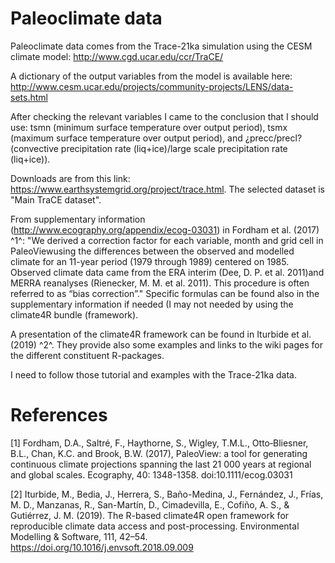 # Paleoclimate data
Paleoclimate data comes from the Trace-21ka simulation using the CESM climate model: http://www.cgd.ucar.edu/ccr/TraCE/

A dictionary of the output variables from the model is available here: http://www.cesm.ucar.edu/projects/community-projects/LENS/data-sets.html

After checking the relevant variables I came to the conclusion that I should use: tsmn (minimum surface temperature over output period), tsmx (maximum surface temperature over output period), and ¿precc/precl? (convective precipitation rate (liq+ice)/large scale precipitation rate (liq+ice)).

Downloads are from this link: https://www.earthsystemgrid.org/project/trace.html. The selected dataset is "Main TraCE dataset". 

From supplementary information (http://www.ecography.org/appendix/ecog-03031) in Fordham et al. (2017) ^1^: "We derived a correction factor for each variable, month and grid cell in PaleoViewusing the differences between the observed and modelled climate for an 11-year period (1979 through 1989) centered on 1985. Observed climate data came from the ERA interim (Dee, D. P. et al. 2011)and MERRA reanalyses (Rienecker, M. M. et al. 2011). This procedure is often referred to as “bias correction”." Specific formulas can be found also in the supplementary information if needed (I may not needed by using the climate4R bundle (framework).

A presentation of the climate4R framework can be found in Iturbide et al. (2019) ^2^. They provide also some examples and links to the wiki pages for the different constituent R-packages.

I need to follow those tutorial and examples with the Trace-21ka data.

# References

[1] Fordham, D.A., Saltré, F., Haythorne, S., Wigley, T.M.L., Otto‐Bliesner, B.L., Chan, K.C. and Brook, B.W. (2017), PaleoView: a tool for generating continuous climate projections spanning the last 21 000 years at regional and global scales. Ecography, 40: 1348-1358. doi:10.1111/ecog.03031

[2] Iturbide, M., Bedia, J., Herrera, S., Baño-Medina, J., Fernández, J., Frías, M. D., Manzanas, R., San-Martín, D., Cimadevilla, E., Cofiño, A. S., & Gutiérrez, J. M. (2019). The R-based climate4R open framework for reproducible climate data access and post-processing. Environmental Modelling & Software, 111, 42–54. https://doi.org/10.1016/j.envsoft.2018.09.009


